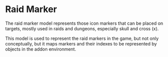 # Raid Marker

The raid marker model represents those icon markers that can
be placed on targets, mostly used in raids and dungeons, especially
skull and cross (x).

This model is used to represent the raid markers in the game, but
not only conceptually, but it maps markers and their indexes to
be represented by objects in the addon environment.
